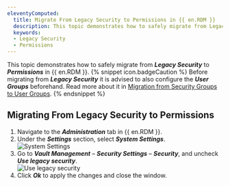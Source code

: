 ```yaml
---
eleventyComputed:
  title: Migrate From Legacy Security to Permissions in {{ en.RDM }}
  description: This topic demonstrates how to safely migrate from Legacy Security to Permissions in {{ en.RDM }}
  keywords: 
  - Legacy Security
  - Permissions
---
```

This topic demonstrates how to safely migrate from ***Legacy Security*** to ***Permissions*** in {{ en.RDM }}.
{% snippet icon.badgeCaution %}
Before migrating from ***Legacy Security*** it is advised to also configure the ***User Groups*** beforehand. Read more about it in [Migration from Security Groups to User Groups](/kb/remote-desktop-manager/how-to-articles/migration-security-groups-user-groups/).
{% endsnippet %}  

## Migrating From Legacy Security to Permissions

1. Navigate to the ***Administration*** tab in {{ en.RDM }}.
1. Under the ***Settings*** section, select ***System Settings***.  
![System Settings](/img/en/kb/KB0026.png)
1. Go to ***Vault Management*** – ***Security Settings*** – ***Security***, and uncheck ***Use legacy security***.  
![Use legacy security](/img/en/kb/KB0027.png)
1. Click ***Ok*** to apply the changes and close the window.
